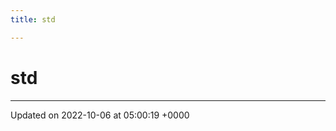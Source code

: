 ```yaml
---
title: std

---
```


# std








-------------------------------

Updated on 2022-10-06 at 05:00:19 +0000